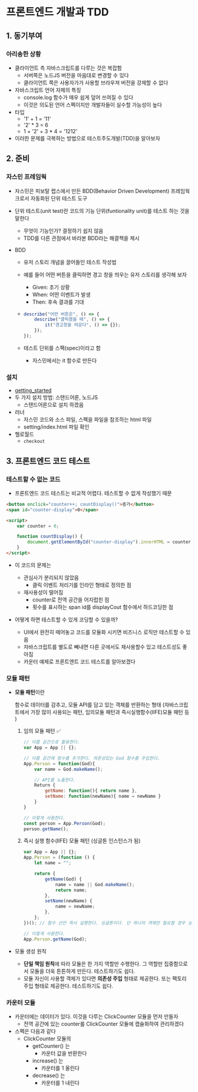 # 프론트엔드 개발과 TDD

## 1. 동기부여

### 아리송한 상황

-   클라이언트 측 자바스크립트를 다루는 것은 복잡함
    -   서버쪽은 노드JS 버전을 마음대로 변경할 수 있다
    -   클라이언트 쪽은 사용자가가 사용할 브라우져 버전을 강제할 수 없다
-   자바스크립트 언어 자체의 특징
    -   console.log 함수가 매우 쉽게 덮어 쓰여질 수 있다
    -   이것은 의도된 언어 스펙이지만 개발자들이 실수할 가능성이 높다
-   타입
    -   '1' + 1 = '11'
    -   '2' \* 3 = 6
    -   1 + '2' + 3 \* 4 = '1212'
-   이러한 문제를 극복하는 방법으로 테스트주도개발(TDD)을 알아보자

## 2. 준비

### 자스민 프레임웍

-   자스민은 피보탈 랩스에서 만든 BDD(Behavior Driven Development) 프레임웍크로서 자동화된 단위 테스트 도구
-   단위 테스트(unit test)란 코드의 기능 단위(funtionality unit)를 테스트 하는 것을 말한다
    -   무엇이 기능인가? 결정하기 쉽지 않음
    -   TDD를 다른 관점에서 바라본 BDD라는 해결책을 제시
-   BDD

    -   유저 스토리 개념을 끌어들인 테스트 작성법
    -   예를 들어 어떤 버튼을 클릭하면 경고 창을 띄우는 유저 스토리를 생각해 보자
        -   Given: 초기 상황
        -   When: 어떤 이벤트가 발생
        -   Then: 후속 결과를 기대
    -   ```js
        describe("어떤 버튼은", () => {
            describe("클릭했을 때", () => {
                it("경고창을 띄운다", () => {});
            });
        });
        ```

    -   테스트 단위를 스팩(spec)이라고 함
        -   자스민에서는 it 함수로 만든다

### 설치

-   [getting_started](https://jasmine.github.io/pages/getting_started.html)
-   두 가지 설치 방법: 스탠드어론, 노드JS
    -   스탠드어론으로 설치 하겠음
-   러너
    -   자스민 코드와 소스 파일, 스펙을 파일을 참조하는 html 파일
    -   setting/index.html 파일 확인
-   헬로월드
    -   `checkout`

## 3. 프론트엔드 코드 테스트

### 테스트할 수 없는 코드

-   프론트엔드 코드 테스트는 비교적 어렵다. 테스트할 수 없게 작성했기 때문

```html
<button onclick="counter++; countDisplay()">증가</button>
<span id="counter-display">0</span>

<script>
    var counter = 0;

    function countDisplay() {
        document.getElementById("counter-display").innerHTML = counter;
    }
</script>
```

-   이 코드의 문제는

    -   관심사가 분리되지 않았음
        -   클릭 이벤트 처리기를 인라인 형태로 정의한 점
    -   재사용성이 떨어짐
        -   counter로 전역 공간을 어지럽힌 점
        -   횟수를 표시하는 span id를 displayCout 함수에서 하드코딩한 점

-   어떻게 하면 테스트할 수 있게 코딩할 수 있을까?
    -   UI에서 완전히 떼어놓고 코드를 모듈화 시키면 비즈니스 로직만 테스트할 수 있음
    -   자바스크립트를 별도로 빼내면 다른 곳에서도 재사용할수 있고 테스트성도 좋아짐
    -   카운터 예제로 프론트엔트 코드 테스트를 알아보겠다

### 모듈 패턴

-   **모듈 패턴**이란

    함수로 데이터를 감추고, 모듈 API를 담고 있는 객체를 반환하는 형태
    (자바스크립트에서 가장 많이 사용되는 패턴, 임의모듈 패턴과 즉시실행함수(IIFE)모듈 패턴 등 )

    1. 임의 모듈 패턴 ✅

        ```jsx
        // 이름 공간으로 활용한다.
        var App = App || {};

        // 이름 공간에 함수를 추가한다. 의존성있는 God 함수를 주입한다.
        App.Person = function(God){
        	var name = God.makeName();

        	// API를 노출한다.
        	Return {
        		getName: function(){ return name },
        		setName: function(newName){ name = newName }
        	}
        }

        // 이렇게 사용한다.
        const person = App.Person(God);
        person.getName();
        ```

    2. 즉시 실행 함수(IIFE) 모듈 패턴 (싱글톤 인스턴스가 됨)

        ```jsx
        var App = App || {};
        App.Person = (function () {
            let name = "";

            return {
                getName(God) {
                    name = name || God.makeName();
                    return name;
                },
                setName(newName) {
                    name = newName;
                },
            };
        })(); // 함수 선언 즉시 실행한다. 싱글톤이다. 단 하나의 객체만 필요할 경우 싱글톤 패턴을 주로 사용한다.

        // 이렇게 사용한다.
        App.Person.getName(God);
        ```

-   모듈 생성 원칙
    -   **단일 책임 원칙**에 따라 모듈은 한 가지 역할만 수행한다.
        그 역할만 집중함으로서 모듈을 더욱 튼튼하게 만든다. 테스트하기도 쉽다.
    -   모듈 자신이 사용할 객체가 있다면 **의존성 주입** 형태로 제공한다.
        또는 팩토리 주입 형태로 제공한다. 테스트하기도 쉽다.

### 카운터 모듈

-   카운터에는 데이터가 있다. 이것을 다루는 ClickCounter 모듈을 먼저 만들자
    -   전역 공간에 있는 counter를 ClickCounter 모듈에 캡슐화하여 관리하겠다
-   스펙은 다음과 같다
    -   ClickCounter 모듈의
        -   getCounter() 는
            -   카운터 값을 반환한다
        -   increase() 는
            -   카운터를 1 올린다
        -   decrease() 는
            -   카운터를 1 내린다

